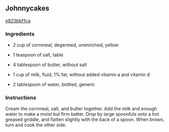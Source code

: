## Johnnycakes

[e823bbf1ca](http://allrecipes.com/recipe/johnnycakes/)

### Ingredients

 - 2 cup of cornmeal, degermed, unenriched, yellow

 - 1 teaspoon of salt, table

 - 4 tablespoon of butter, without salt

 - 1 cup of milk, fluid, 1% fat, without added vitamin a and vitamin d

 - 2 tablespoon of water, bottled, generic

### Instructions

Cream the cornmeal, salt, and butter together. Add the milk and enough water to make a moist but firm batter. Drop by large spoonfuls onto a hot greased griddle, and flatten slightly with the back of a spoon. When brown, turn and cook the other side.